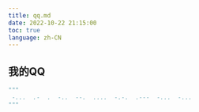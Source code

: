 ```yaml
---
title: qq.md
date: 2022-10-22 21:15:00
toc: true
language: zh-CN
---
```


## 我的QQ
```py
"""
 -...  .-  .  -..  --.  ....  -.-.  .---  -...  -...
"""
```
